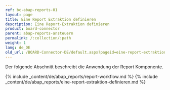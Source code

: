 ```yaml
---
ref: bc-abap-reports-01
layout: page
title: Eine Report Extraktion definieren
description: Eine Report-Extraktion definieren
product: board-connector
parent: abap-reports-ansteuern
permalink: /:collection/:path
weight: 1
lang: de_DE
old_url: /BOARD-Connector-DE/default.aspx?pageid=eine-report-extraktion-definieren
---
```

Der folgende Abschnitt beschreibt die Anwendung der Report Komponente.

{% include _content/de/abap_reports/report-workflow.md %}
{% include _content/de/abap_reports/eine-report-extraktion-definieren.md %}
